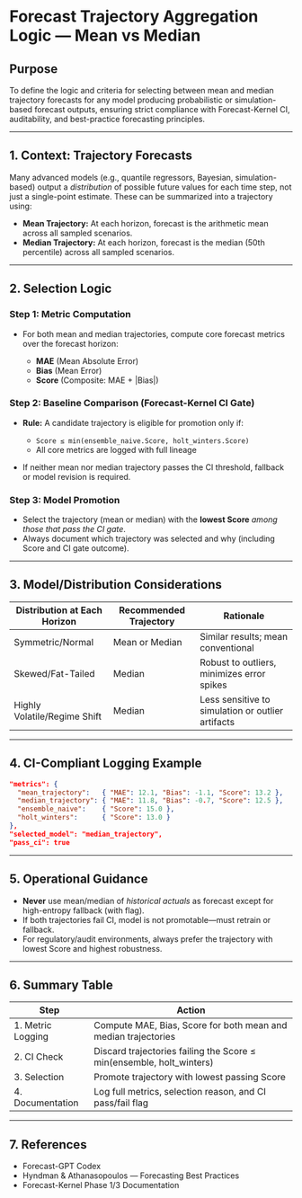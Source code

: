 # Forecast Trajectory Aggregation Logic — Mean vs Median

## Purpose

To define the logic and criteria for selecting between mean and median trajectory forecasts for any model producing probabilistic or simulation-based forecast outputs, ensuring strict compliance with Forecast-Kernel CI, auditability, and best-practice forecasting principles.

---

## 1. Context: Trajectory Forecasts

Many advanced models (e.g., quantile regressors, Bayesian, simulation-based) output a *distribution* of possible future values for each time step, not just a single-point estimate. These can be summarized into a trajectory using:

* **Mean Trajectory:** At each horizon, forecast is the arithmetic mean across all sampled scenarios.
* **Median Trajectory:** At each horizon, forecast is the median (50th percentile) across all sampled scenarios.

---

## 2. Selection Logic

### Step 1: Metric Computation

* For both mean and median trajectories, compute core forecast metrics over the forecast horizon:

  * **MAE** (Mean Absolute Error)
  * **Bias** (Mean Error)
  * **Score** (Composite: MAE + |Bias|)

### Step 2: Baseline Comparison (Forecast-Kernel CI Gate)

* **Rule:** A candidate trajectory is eligible for promotion only if:

  * `Score ≤ min(ensemble_naive.Score, holt_winters.Score)`
  * All core metrics are logged with full lineage
* If neither mean nor median trajectory passes the CI threshold, fallback or model revision is required.

### Step 3: Model Promotion

* Select the trajectory (mean or median) with the **lowest Score** *among those that pass the CI gate*.
* Always document which trajectory was selected and why (including Score and CI gate outcome).

---

## 3. Model/Distribution Considerations

| Distribution at Each Horizon | Recommended Trajectory | Rationale                                         |
| ---------------------------- | ---------------------- | ------------------------------------------------- |
| Symmetric/Normal             | Mean or Median         | Similar results; mean conventional                |
| Skewed/Fat-Tailed            | Median                 | Robust to outliers, minimizes error spikes        |
| Highly Volatile/Regime Shift | Median                 | Less sensitive to simulation or outlier artifacts |

---

## 4. CI-Compliant Logging Example

```json
"metrics": {
  "mean_trajectory":   { "MAE": 12.1, "Bias": -1.1, "Score": 13.2 },
  "median_trajectory": { "MAE": 11.8, "Bias": -0.7, "Score": 12.5 },
  "ensemble_naive":    { "Score": 15.0 },
  "holt_winters":      { "Score": 13.0 }
},
"selected_model": "median_trajectory",
"pass_ci": true
```

---

## 5. Operational Guidance

* **Never** use mean/median of *historical actuals* as forecast except for high-entropy fallback (with flag).
* If both trajectories fail CI, model is not promotable—must retrain or fallback.
* For regulatory/audit environments, always prefer the trajectory with lowest Score and highest robustness.

---

## 6. Summary Table

| Step              | Action                                                                |
| ----------------- | --------------------------------------------------------------------- |
| 1. Metric Logging | Compute MAE, Bias, Score for both mean and median trajectories        |
| 2. CI Check       | Discard trajectories failing the Score ≤ min(ensemble, holt\_winters) |
| 3. Selection      | Promote trajectory with lowest passing Score                          |
| 4. Documentation  | Log full metrics, selection reason, and CI pass/fail flag             |

---

## 7. References

* Forecast-GPT Codex
* Hyndman & Athanasopoulos — Forecasting Best Practices
* Forecast-Kernel Phase 1/3 Documentation
